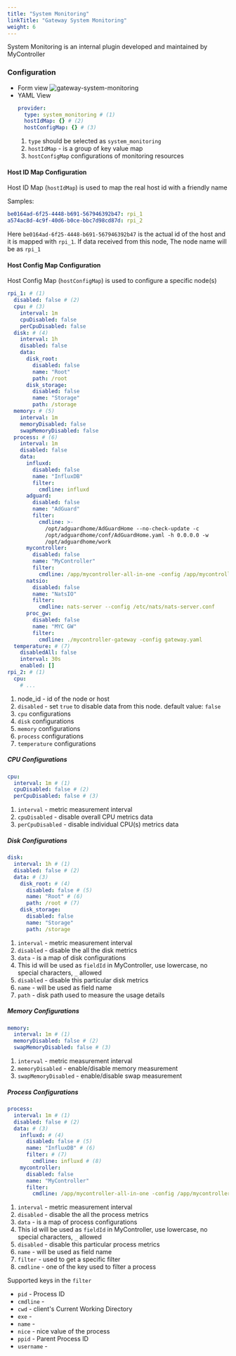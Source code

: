 ```yaml
---
title: "System Monitoring"
linkTitle: "Gateway System Monitoring"
weight: 6
---
```

System Monitoring is an internal plugin developed and maintained by MyController


### Configuration
* Form view
  ![gateway-system-monitoring](/doc-images/gateway-system-monitoring.png)
* YAML View
  ```yaml
  provider:
    type: system_monitoring # (1)
    hostIdMap: {} # (2)
    hostConfigMap: {} # (3)
  ```
  1. `type` should be selected as `system_monitoring`
  2. `hostIdMap` - is a group of key value map
  3. `hostConfigMap` configurations of monitoring resources

#### Host ID Map Configuration
Host ID Map (`hostIdMap`) is used to map the real host id with a friendly name

Samples:
```yaml
be0164ad-6f25-4448-b691-567946392b47: rpi_1
a574ac8d-4c9f-40d6-b0ce-bbc7d98cd87d: rpi_2
```
Here `be0164ad-6f25-4448-b691-567946392b47` is the actual id of the host and it is mapped with `rpi_1`.
If data received from this node, The node name will be as `rpi_1`

#### Host Config Map Configuration
Host Config Map (`hostConfigMap`) is used to configure a specific node(s)

```yaml
rpi_1: # (1)
  disabled: false # (2)
  cpu: # (3)
    interval: 1m
    cpuDisabled: false
    perCpuDisabled: false
  disk: # (4)
    interval: 1h
    disabled: false
    data:
      disk_root:
        disabled: false
        name: "Root"
        path: /root
      disk_storage:
        disabled: false
        name: "Storage"
        path: /storage
  memory: # (5)
    interval: 1m
    memoryDisabled: false
    swapMemoryDisabled: false
  process: # (6)
    interval: 1m
    disabled: false
    data:
      influxd:
        disabled: false
        name: "InfluxDB"
        filter:
          cmdline: influxd
      adguard:
        disabled: false
        name: "AdGuard"
        filter:
          cmdline: >-
            /opt/adguardhome/AdGuardHome --no-check-update -c
            /opt/adguardhome/conf/AdGuardHome.yaml -h 0.0.0.0 -w
            /opt/adguardhome/work
      mycontroller:
        disabled: false
        name: "MyController"
        filter:
          cmdline: /app/mycontroller-all-in-one -config /app/mycontroller.yaml
      natsio:
        disabled: false
        name: "NatsIO"
        filter:
          cmdline: nats-server --config /etc/nats/nats-server.conf
      proc_gw:
        disabled: false
        name: "MYC GW"
        filter:
          cmdline: ./mycontroller-gateway -config gateway.yaml
  temperature: # (7)
    disabledAll: false
    interval: 30s
    enabled: []
rpi_2: # (1)
  cpu:
    # ...
```
1. node_id - id of the node or host
2. `disabled` - set `true` to disable data from this node. default value: `false`
3. `cpu` configurations
4. `disk` configurations
5. `memory` configurations
6. `process` configurations
7. `temperature` configurations

##### CPU Configurations
```yaml
cpu:
  interval: 1m # (1)
  cpuDisabled: false # (2)
  perCpuDisabled: false # (3)
```
1. `interval` - metric measurement interval
2. `cpuDisabled` - disable overall CPU metrics data
3. `perCpuDisabled` - disable individual CPU(s) metrics data

##### Disk Configurations
```yaml
disk:
  interval: 1h # (1)
  disabled: false # (2)
  data: # (3)
    disk_root: # (4)
      disabled: false # (5)
      name: "Root" # (6)
      path: /root # (7)
    disk_storage:
      disabled: false
      name: "Storage"
      path: /storage
```
1. `interval` - metric measurement interval
2. `disabled` - disable the all the disk metrics
3. `data` - is a map of disk configurations
4. This id will be used as `fieldId` in MyController, use lowercase, no special characters, `_` allowed
5. `disabled` - disable this particular disk metrics
6. `name` - will be used as field name
7. `path` - disk path used to measure the usage details

##### Memory Configurations
```yaml
memory:
  interval: 1m # (1)
  memoryDisabled: false # (2)
  swapMemoryDisabled: false # (3)
```
1. `interval` - metric measurement interval
2. `memoryDisabled` - enable/disable memory measurement
3. `swapMemoryDisabled` - enable/disable swap measurement

##### Process Configurations
```yaml
process:
  interval: 1m # (1)
  disabled: false # (2)
  data: # (3)
    influxd: # (4)
      disabled: false # (5)
      name: "InfluxDB" # (6)
      filter: # (7)
        cmdline: influxd # (8)
    mycontroller:
      disabled: false
      name: "MyController"
      filter:
        cmdline: /app/mycontroller-all-in-one -config /app/mycontroller.yaml
```
1. `interval` - metric measurement interval
2. `disabled` - disable the all the process metrics
3. `data` - is a map of process configurations
4. This id will be used as `fieldId` in MyController, use lowercase, no special characters, `_` allowed
5. `disabled` - disable this particular process metrics
6. `name` - will be used as field name
7. `filter` - used to get a specific filter
8. `cmdline` - one of the key used to filter a process

Supported keys in the `filter`
* `pid` - Process ID
* `cmdline` - 
* `cwd` - client's Current Working Directory
* `exe` - 
* `name` - 
* `nice` - nice value of the process
* `ppid` - Parent Process ID 
* `username` - 
